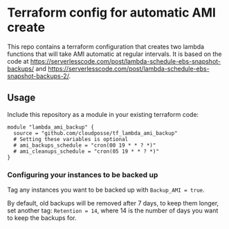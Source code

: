 # Terraform config for automatic AMI create

This repo contains a terraform configuration that creates two lambda functions
that will take AMI automatic at regular intervals. It is based on
the code at
<https://serverlesscode.com/post/lambda-schedule-ebs-snapshot-backups/> and
<https://serverlesscode.com/post/lambda-schedule-ebs-snapshot-backups-2/>.

## Usage

Include this repository as a module in your existing terraform code:


```
module "lambda_ami_backup" {
  source = "github.com/cloudposse/tf_lambda_ami_backup"
  # Setting these variables is optional
  # ami_backups_schedule = "cron(00 19 * * ? *)"
  # ami_cleanups_schedule = "cron(05 19 * * ? *)"
}
```


### Configuring your instances to be backed up

Tag any instances you want to be backed up with `Backup_AMI = true`.

By default, old backups will be removed after 7 days, to keep them longer, set
another tag: `Retention = 14`, where 14 is the number of days you want to keep
the backups for.
